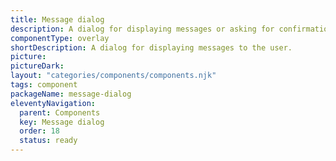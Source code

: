 ```yaml
---
title: Message dialog
description: A dialog for displaying messages or asking for confirmation.
componentType: overlay
shortDescription: A dialog for displaying messages to the user.
picture:
pictureDark:
layout: "categories/components/components.njk"
tags: component
packageName: message-dialog
eleventyNavigation:
  parent: Components
  key: Message dialog
  order: 18
  status: ready
---
```

